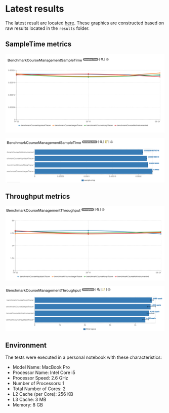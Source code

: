 # Latest results

The latest result are located [here](http://jmh.morethan.io/?sources=https://raw.githubusercontent.com/gsoria/opentracing-java-benchmark/master/opentracing-benchmark-java-jaxrs/results/jmh-2019-03-27-13-14-55.json,https://raw.githubusercontent.com/gsoria/opentracing-java-benchmark/master/opentracing-benchmark-java-jaxrs/results/jmh-2019-03-27-13-39-41.json,https://raw.githubusercontent.com/gsoria/opentracing-java-benchmark/master/opentracing-benchmark-java-jaxrs/results/jmh-2019-03-27-13-59-24.json&topBar=Opentracing%20java%20jax-rs).
These graphics are constructed based on raw results located in the ``results`` folder.

## SampleTime metrics

![BenchmarkPetclinicSampleTime-1](results-imgs/BenchmarkCourseManagementSampleTime.1.png)

![BenchmarkPetclinicSampleTime-2](results-imgs/BenchmarkCourseManagementSampleTime.2.png)

## Throughput metrics

![BenchmarkCourseManagementThroughput-1](results-imgs/BenchmarkCourseManagementThroughput.1.png)

![BenchmarkCourseManagementThroughput-2](results-imgs/BenchmarkCourseManagementThroughput.2.png)


## Environment
The tests were executed in a personal notebook with these characteristics:

- Model Name:	MacBook Pro
- Processor Name:	Intel Core i5
- Processor Speed:	2.6 GHz
- Number of Processors:	1
- Total Number of Cores:	2
- L2 Cache (per Core):	256 KB
- L3 Cache:	3 MB
- Memory:	8 GB
